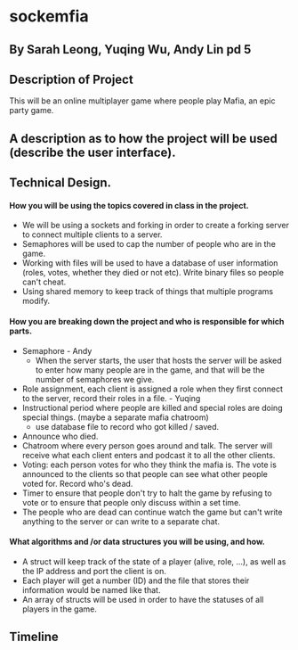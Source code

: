# sockemfia

## By Sarah Leong, Yuqing Wu, Andy Lin pd 5
## Description of Project

This will be an online multiplayer game where people play Mafia, an epic party game.

## A description as to how the project will be used (describe the user interface).
## Technical Design. 
   #### How you will be using the topics covered in class in the project.
   - We will be using a sockets and forking in order to create a forking server to connect multiple clients to a server.
   - Semaphores will be used to cap the number of people who are in the game.
   -  Working with files will be used to have a database of user information (roles, votes, whether they died or not etc). Write binary files so people can't cheat.
   -  Using shared memory to keep track of things that multiple programs modify. 
   #### How you are breaking down the project and who is responsible for which parts.
   - Semaphore - Andy
      - When the server starts, the user that hosts the server will be asked to enter how many people are in the game, and that will be the number of semaphores we give.
   - Role assignment, each client is assigned a role when they first connect to the server, record their roles in a file. - Yuqing
   - Instructional period where people are killed and special roles are doing special things. (maybe a separate mafia chatroom)
      - use database file to record who got killed / saved. 
   - Announce who died.
   - Chatroom where every person goes around and talk. The server will receive what each client enters and podcast it to all the other clients. 
   - Voting: each person votes for who they think the mafia is. The vote is announced to the clients so that people can see what other people voted for. Record who's dead.
   - Timer to ensure that people don't try to halt the game by refusing to vote or to ensure that people only discuss within a set time.
   - The people who are dead can continue watch the game but can't write anything to the server or can write to a separate chat.
   #### What algorithms and /or data structures you will be using, and how.
   - A struct will keep track of the state of a player (alive, role, ...), as well as the IP address and port the client is on.
   - Each player will get a number (ID) and the file that stores their information would be named like that. 
   - An array of structs will be used in order to have the statuses of all players in the game.

## Timeline 

